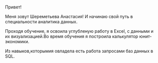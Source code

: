 Привет!

Меня зовут Шереметьева Анастасия! И начинаю свой путь в специальности аналитика данных.

Проходя обучение, я освоила углубленую работу в Excel, с данными и их визуализацией.Во время обучения я построила калькулятор юнит-экономики.



Из навыков,которымия овладела есть работа запросами баз данных в SQL.
